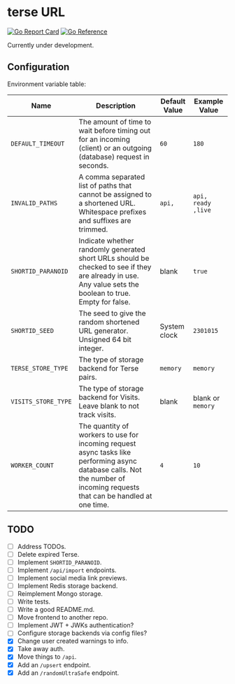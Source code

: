 # terse URL

[![Go Report Card](https://goreportcard.com/badge/github.com/MicahParks/terse-URL)](https://goreportcard.com/report/github.com/MicahParks/terse-URL) [![Go Reference](https://pkg.go.dev/badge/github.com/MicahParks/terse-URL.svg)](https://pkg.go.dev/github.com/MicahParks/terse-URL)

Currently under development.

## Configuration

Environment variable table:

|Name                     |Description                                                                                                                                                               |Default Value|Example Value                         |
|-------------------------|--------------------------------------------------------------------------------------------------------------------------------------------------------------------------|-------------|--------------------------------------|
|`DEFAULT_TIMEOUT`        |The amount of time to wait before timing out for an incoming (client) or an outgoing (database) request in seconds.                                                       |`60`         |`180`                                 |
|`INVALID_PATHS`          |A comma separated list of paths that cannot be assigned to a shortened URL. Whitespace prefixes and suffixes are trimmed.                                                 |`api,`       |`api, ready ,live`                    |
|`SHORTID_PARANOID`       |Indicate whether randomly generated short URLs should be checked to see if they are already in use. Any value sets the boolean to true. Empty for false.                  |blank        |`true`                                |
|`SHORTID_SEED`           |The seed to give the random shortened URL generator. Unsigned 64 bit integer.                                                                                             |System clock |`2301015`                             |
|`TERSE_STORE_TYPE`       |The type of storage backend for Terse pairs.                                                                                                                              |`memory`     |`memory`                              |
|`VISITS_STORE_TYPE`      |The type of storage backend for Visits. Leave blank to not track visits.                                                                                                  |blank        |blank or `memory`                     |
|`WORKER_COUNT`           |The quantity of workers to use for incoming request async tasks like performing async database calls. Not the number of incoming requests that can be handled at one time.|`4`          |`10`                                  |

## TODO

- [ ] Address TODOs.
- [ ] Delete expired Terse.
- [ ] Implement `SHORTID_PARANOID`.
- [ ] Implement `/api/import` endpoints.
- [ ] Implement social media link previews.
- [ ] Implement Redis storage backend.
- [ ] Reimplement Mongo storage.
- [ ] Write tests.
- [ ] Write a good README.md.
- [ ] Move frontend to another repo.
- [ ] Implement JWT + JWKs authentication?
- [ ] Configure storage backends via config files?
- [x] Change user created warnings to info.
- [x] Take away auth.
- [x] Move things to `/api`.
- [x] Add an `/upsert` endpoint.
- [x] Add an `/randomUltraSafe` endpoint.
